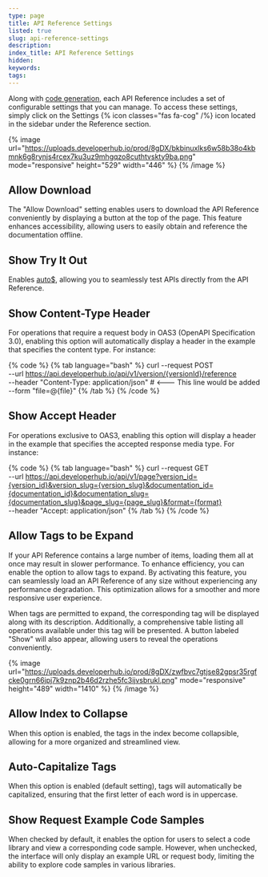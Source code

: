 ```yaml
---
type: page
title: API Reference Settings
listed: true
slug: api-reference-settings
description: 
index_title: API Reference Settings
hidden: 
keywords: 
tags: 
---
```


Along with [code generation](/support-center/code-generation), each API Reference includes a set of configurable settings that you can manage. To access these settings, simply click on the Settings {% icon classes="fas fa-cog" /%} icon located in the sidebar under the Reference section.

{% image url="https://uploads.developerhub.io/prod/8gDX/bkbinuxlks6w58b38o4kbmnk6g8rynjs4rcex7ku3uz9mhgqzo8cuthtvskty9ba.png" mode="responsive" height="529" width="446" %}
{% /image %}

## Allow Download

The "Allow Download" setting enables users to download the API Reference conveniently by displaying a button at the top of the page. This feature enhances accessibility, allowing users to easily obtain and reference the documentation offline.

## Show Try It Out

Enables [auto$](/support-center/try-it-out), allowing you to seamlessly test APIs directly from the API Reference.

## Show Content-Type Header

For operations that require a request body in OAS3 (OpenAPI Specification 3.0), enabling this option will automatically display a header in the example that specifies the content type. For instance:

{% code %}
{% tab language="bash" %}
curl --request POST \
 --url https://api.developerhub.io/api/v1/version/{versionId}/reference \
 --header "Content-Type: application/json" # <--- This line would be added 
 --form "file=@{file}"
{% /tab %}
{% /code %}

## Show Accept Header

For operations exclusive to OAS3, enabling this option will display a header in the example that specifies the accepted response media type. For instance:

{% code %}
{% tab language="bash" %}
curl --request GET \
 --url https://api.developerhub.io/api/v1/page?version_id={version_id}&version_slug={version_slug}&documentation_id={documentation_id}&documentation_slug={documentation_slug}&page_slug={page_slug}&format={format} \
 --header "Accept: application/json"
{% /tab %}
{% /code %}

## Allow Tags to be Expand

If your API Reference contains a large number of items, loading them all at once may result in slower performance. To enhance efficiency, you can enable the option to allow tags to expand. By activating this feature, you can seamlessly load an API Reference of any size without experiencing any performance degradation. This optimization allows for a smoother and more responsive user experience.

When tags are permitted to expand, the corresponding tag will be displayed along with its description. Additionally, a comprehensive table listing all operations available under this tag will be presented. A button labeled "Show" will also appear, allowing users to reveal the operations conveniently.

{% image url="https://uploads.developerhub.io/prod/8gDX/zwfbvc7gtjse82gpsr35rgfcke0grn66jpj7k9znp2b46d2rzhe5fc3ijvsbrukl.png" mode="responsive" height="489" width="1410" %}
{% /image %}

## Allow Index to Collapse

When this option is enabled, the tags in the index become collapsible, allowing for a more organized and streamlined view.

## Auto-Capitalize Tags

When this option is enabled (default setting), tags will automatically be capitalized, ensuring that the first letter of each word is in uppercase.

## Show Request Example Code Samples

When checked by default, it enables the option for users to select a code library and view a corresponding code sample. However, when unchecked, the interface will only display an example URL or request body, limiting the ability to explore code samples in various libraries.